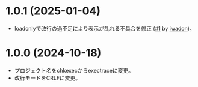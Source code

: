 # 1.0.1  (2025-01-04)

* loadonlyで改行の過不足により表示が乱れる不具合を修正
  ([#1](https://github.com/kg68k/exectrace/pull/1) by [iwadon](https://github.com/iwadon))。


# 1.0.0  (2024-10-18)

* プロジェクト名をchkexecからexectraceに変更。
* 改行モードをCRLFに変更。
